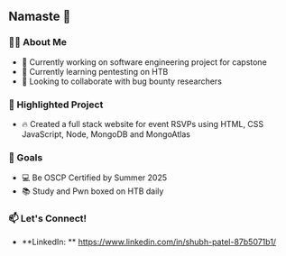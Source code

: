 ## Namaste 👋

### 👨‍🏫 About Me
- 🔭 Currently working on software engineering project for capstone
- 🌱 Currently learning pentesting on HTB
- 👯 Looking to collaborate with bug bounty researchers

### 🌟 Highlighted Project
 - ️‍🔥 Created a full stack website for event RSVPs using HTML, CSS JavaScript, Node, MongoDB and MongoAtlas

### 🎯 Goals
- 💻 Be OSCP Certified by Summer 2025
- 📚 Study and Pwn boxed on HTB daily

### 📫 Let's Connect!
- **LinkedIn: ** https://www.linkedin.com/in/shubh-patel-87b5071b1/
